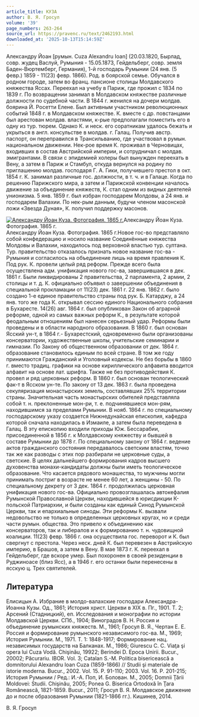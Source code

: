 ```yaml
---
article_title: КУЗА
author: В. Я. Гросул
volume: '39'
page_numbers: 263-264
source_url: https://pravenc.ru/text/2462193.html
downloaded_at: '2025-10-13T15:14:59Z'
---
```


Александру Йоан [румын. Cuza Alexandru Ioan] (20.03.1820, Бырлад, совр. жудец Васлуй, Румыния - 15.05.1873, Гейдельберг, совр. земля Баден-Вюртемберг, Германия), 1-й господарь Румынии (24 янв. (5 февр.) 1859 - 11(23) февр. 1866). Род. в боярской семье. Обучался в родном городе, затем во франц. пансионе столицы Молдавского княжества Яссах. Переехал на учебу в Париж, где прожил с 1834 по 1839 г. По возвращении занимал в Молдавском княжестве различные должности по судебной части. В 1844 г. женился на дочери молдав. боярина Й. Росетти Елене. Был активным участником революционных событий 1848 г. в Молдавском княжестве. К. вместе с др. повстанцами был арестован молдав. властями, к-рые предполагали поместить его в одну из тур. тюрем. Однако К. и неск. его соратникам удалось бежать и укрыться в англ. консульстве в молдав. г. Галац. Получив австр. паспорт, он переправился в Трансильванию, где участвовал в румын. национальном движении. Нек-рое время К. проживал в Черновицах, входивших в состав Австрийской империи, и сотрудничал с молдав. эмигрантами. В связи с эпидемией холеры был вынужден переехать в Вену, а затем в Париж и Стамбул, откуда вернулся на родину по приглашению молдав. господаря Г. А. Гики, получившего престол в окт. 1854 г. К. занимал различные гос. должности, в т. ч. и в Галаце. Когда по решению Парижского мира, а затем и Парижской конвенции началось движение за объединение княжеств, К. стал одним из видных деятелей унионизма. 5 янв. 1859 г. был избран господарем Молдовы, а 24 янв. и господарем Валахии. По нек-рым данным, будучи членом масонской ложи «Звезда Дуная», К. получил поддержку масонов.

[![Александру Йоан Куза. Фотография. 1865 г.](https://pravenc.ru/data/2019/08/18/1236504061/i200.jpg "Кликните для увеличения картинки")](https://pravenc.ru/data/2019/08/18/1236504061/i400.jpg)Александру Йоан Куза. Фотография. 1865 г.  
Александру Йоан Куза. Фотография. 1865 г.Новое гос-во представляло собой конфедерацию и носило название Соединённые княжества Молдовы и Валахии, находилось под верховной властью тур. султана. Тур. правительство отказалось признать новое название гос-ва - Румыния и согласилось на объединение лишь на время правления К. Под рук. К. провели целый ряд реформ. Прежде всего была осуществлена адм. унификация нового гос-ва, завершившаяся в дек. 1861 г. Были ликвидированы 2 правительства, 2 парламента, 2 армии, 2 столицы и т. д. К. официально объявил о завершении объединения в специальной прокламации от 11(23) дек. 1861 г. 22 янв. 1862 г. было создано 1-е единое правительство страны под рук. Б. Катарджу, а 24 янв. того же года К. открывал сессию единого Национального собрания в Бухаресте. 14(26) авг. 1864 г. был опубликован Закон об аграрной реформе, одной из самых важных реформ К., в результате которой феодальным отношениям был нанесен серьезный удар. Реформы были проведены и в области народного образования. В 1860 г. был основан Ясский ун-т, в 1864 г.- Бухарестский, одновременно были организованы консерватории, художественные школы, учительские семинарии и гимназии. По Закону об общественном образовании от дек. 1864 г. образование становилось единым по всей стране. В том же году принимаются Гражданский и Уголовный кодексы. Не без борьбы в 1860 г. вместо традиц. графики на основе кириллического алфавита вводится алфавит на основе лат. шрифта. Также не без противодействия К. провел и ряд церковных реформ. В 1860 г. был основан теологический фак-т в Ясском ун-те. По закону от 13 дек. 1863 г. была проведена секуляризация монастырских земель, составлявших 25% территории страны. Значительная часть монастырских обителей представляла собой т. н. преклоненные мон-ри, т. е. подчинявшиеся мон-рям, находившимся за пределами Румынии. В нояб. 1864 г. по специальному господарскому указу создается Нижнедунайская епископия, кафедра которой сначала находилась в Измаиле, а затем была переведена в Галац. В эту епископию входили приходы Юж. Бессарабии, присоединенной в 1856 г. к Молдавскому княжеству и бывшей в составе Румынии до 1878 г. По специальному закону от 1864 г. ведение актов гражданского состояния передавалось светским властям, точно так же как разводы с этих пор разбирали не церковные суды, а светские. В целях дальнейшего формирования кадров высшего духовенства монахи-кандидаты должны были иметь теологическое образование. Что касается рядового монашества, то мужчины могли принимать постриг в возрасте не менее 60 лет, а женщины - 50. По специальному декрету от 3 дек. 1864 г. продолжилась церковная унификация нового гос-ва. Официально провозглашалась автокефалия Румынской Православной Церкви, находившейся в юрисдикции К-польской Патриархии, и были созданы как единый Синод Румынской Церкви, так и епархиальные синоды. Эти реформы К. вызвали недовольство не только в определенных церковных кругах, но и среди части румын. общества. Это привело к объединению как консерваторов, так и либералов и к формированию т. н. чудовищной коалиции. 11(23) февр. 1866 г. она осуществила гос. переворот и К. был свергнут с престола. Через неск. дней К. был перевезен в Австрийскую империю, в Брашов, а затем в Вену. В мае 1873 г. К. переехал в Гейдельберг, где вскоре умер. Был похоронен в своей резиденции в Руджиноасе (близ Ясс), а в 1946 г. его останки были перенесены в ясскую ц. Трех святителей.

## Литература

Елисицын А. Избрание в молдо-валахские господари Александра-Иоанна Кузы. Од., 1861; История христ. Церкви в ХIХ в. Пг., 1901. Т. 2; Арсений (Стадницкий), еп. Исследования и монографии по истории Молдавской Церкви. СПб., 1904; Виноградов В. Н. Россия и объединение румынских княжеств. М., 1961; Гросул В. Я., Чертан Е. Е. Россия и формирование румынского независимого гос-ва. М., 1969; История Румынии. М., 1971. Т. 1: 1848-1917; Формирование нац. независимых государств на Балканах. М., 1986; Giurescu C. C. Viaţa şi opera lui Cuza Vodă. Chişinău, 19922; Berindei D. Epoca Unirii. Bucur., 20002; Păcurariu. IBOR. Vol. 3; Catalan S.-M. Politica bisericească a domnitorului Alexandru Ioan Cuza (1859-1866) // Studii şi materiale de istorie moderna. Bucur., 2002. Vol. 15. Р. 91-110; 2003. Vol. 16. Р. 201-215; История Румынии / Ред.: И.-А. Поп, И. Болован. М., 2005; Domnii Ţării Moldovei: Studii. Chişinău, 2005; Ponea G. Biserica Ortodoxă în Ţara Românească, 1821-1859. Bucur., 2011; Гросул В. Я. Молдавское движение до и после образования Румынии (1821-1866 гг.). Кишинев, 2014.

В. Я. Гросул
